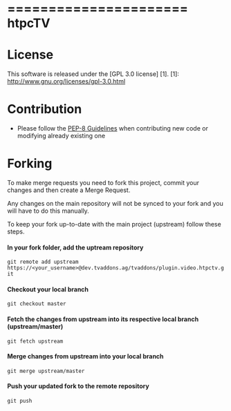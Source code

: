 ======================
htpcTV
======================

# License

This software is released under the [GPL 3.0 license] [1].
[1]: http://www.gnu.org/licenses/gpl-3.0.html

# Contribution

* Please follow the [PEP-8 Guidelines](https://www.python.org/dev/peps/pep-0008) when contributing new code or modifying
already existing one

# Forking

To make merge requests you need to fork this project, commit your changes and then create a Merge Request.

Any changes on the main repository will not be synced to your fork and you will have to do this manually.

To keep your fork up-to-date with the main project (upstream) follow these steps.

#### In your fork folder, add the uptream repository

```git remote add upstream https://<your_username>@dev.tvaddons.ag/tvaddons/plugin.video.htpctv.git```

#### Checkout your local branch

```git checkout master```

#### Fetch the changes from upstream into its respective local branch (upstream/master)

```git fetch upstream```

#### Merge changes from upstream into your local branch

```git merge upstream/master```

#### Push your updated fork to the remote repository

```git push```

